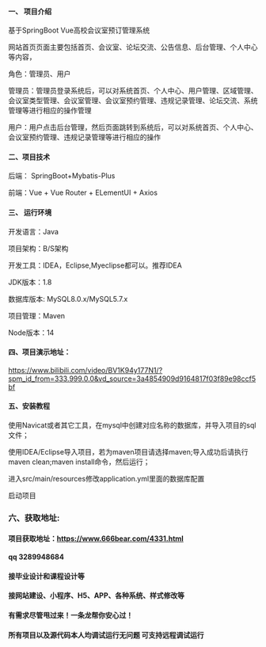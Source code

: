 

#### 一、 项目介绍
基于SpringBoot Vue高校会议室预订管理系统

网站首页页面主要包括首页、会议室、论坛交流、公告信息、后台管理、个人中心等内容，

角色：管理员、用户

管理员：管理员登录系统后，可以对系统首页、个人中心、用户管理、区域管理、会议室类型管理、会议室管理、会议室预约管理、违规记录管理、论坛交流、系统管理等进行相应的操作管理

用户：用户点击后台管理，然后页面跳转到系统后，可以对系统首页、个人中心、会议室预约管理、违规记录管理等进行相应的操作

#### 二、项目技术
后端： SpringBoot+Mybatis-Plus

前端：Vue + Vue Router + ELementUI + Axios

#### 三、 运行环境
开发语言：Java

项目架构：B/S架构

开发工具：IDEA，Eclipse,Myeclipse都可以。推荐IDEA

JDK版本：1.8

数据库版本: MySQL8.0.x/MySQL5.7.x

项目管理：Maven

Node版本：14

#### 四、项目演示地址：

https://www.bilibili.com/video/BV1K94y177N1/?spm_id_from=333.999.0.0&vd_source=3a4854909d9164817f03f89e98ccf5bf

#### 五、安装教程
使用Navicat或者其它工具，在mysql中创建对应名称的数据库，并导入项目的sql文件；

使用IDEA/Eclipse导入项目，若为maven项目请选择maven;导入成功后请执行maven clean;maven install命令，然后运行；

进入src/main/resources修改application.yml里面的数据库配置

启动项目


### 六、获取地址:
#### 项目获取地址：https://www.666bear.com/4331.html
#### qq 3289948684
#### 接毕业设计和课程设计等
#### 接网站建设、小程序、H5、APP、各种系统、样式修改等
#### 有需求尽管甩过来！一条龙帮你安心过！
#### 所有项目以及源代码本人均调试运行无问题 可支持远程调试运行





